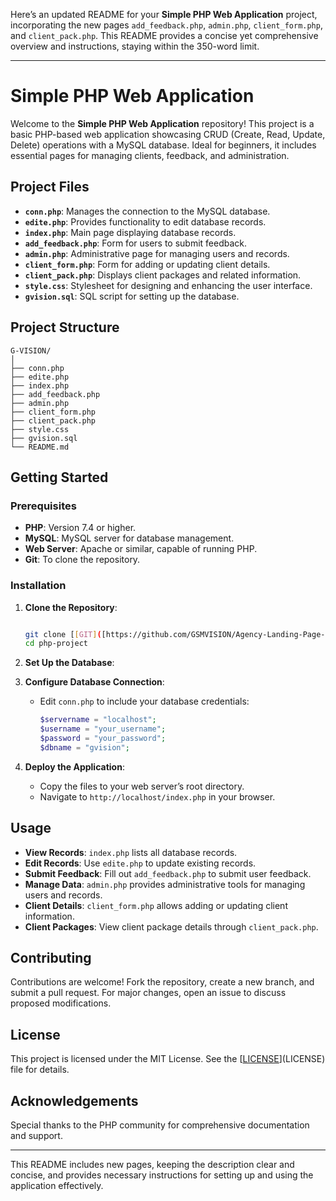 Here’s an updated README for your **Simple PHP Web Application** project, incorporating the new pages `add_feedback.php`, `admin.php`, `client_form.php`, and `client_pack.php`. This README provides a concise yet comprehensive overview and instructions, staying within the 350-word limit.

---

# Simple PHP Web Application

Welcome to the **Simple PHP Web Application** repository! This project is a basic PHP-based web application showcasing CRUD (Create, Read, Update, Delete) operations with a MySQL database. Ideal for beginners, it includes essential pages for managing clients, feedback, and administration.

## Project Files

- **`conn.php`**: Manages the connection to the MySQL database.
- **`edite.php`**: Provides functionality to edit database records.
- **`index.php`**: Main page displaying database records.
- **`add_feedback.php`**: Form for users to submit feedback.
- **`admin.php`**: Administrative page for managing users and records.
- **`client_form.php`**: Form for adding or updating client details.
- **`client_pack.php`**: Displays client packages and related information.
- **`style.css`**: Stylesheet for designing and enhancing the user interface.
- **`gvision.sql`**:  SQL script for setting up the database.




## Project Structure

```
G-VISION/
│
├── conn.php
├── edite.php
├── index.php
├── add_feedback.php
├── admin.php
├── client_form.php
├── client_pack.php
├── style.css
├── gvision.sql
└── README.md

```

## Getting Started

### Prerequisites

- **PHP**: Version 7.4 or higher.
- **MySQL**: MySQL server for database management.
- **Web Server**: Apache or similar, capable of running PHP.
- **Git**: To clone the repository.

### Installation

1. **Clone the Repository**:
   ```bash
   
   git clone [[GIT]([https://github.com/GSMVISION/Agency-Landing-Page-/blob/main/LICENSE](https://github.com/GSMVISION/Agency-Landing-Page-.git))](GIT)
   cd php-project
   ```

2. **Set Up the Database**:
 
3. **Configure Database Connection**:
   - Edit `conn.php` to include your database credentials:
     ```php
     $servername = "localhost";
     $username = "your_username";
     $password = "your_password";
     $dbname = "gvision";
     ```

4. **Deploy the Application**:
   - Copy the files to your web server’s root directory.
   - Navigate to `http://localhost/index.php` in your browser.

## Usage

- **View Records**: `index.php` lists all database records.
- **Edit Records**: Use `edite.php` to update existing records.
- **Submit Feedback**: Fill out `add_feedback.php` to submit user feedback.
- **Manage Data**: `admin.php` provides administrative tools for managing users and records.
- **Client Details**: `client_form.php` allows adding or updating client information.
- **Client Packages**: View client package details through `client_pack.php`.

## Contributing

Contributions are welcome! Fork the repository, create a new branch, and submit a pull request. For major changes, open an issue to discuss proposed modifications.

## License

This project is licensed under the MIT License. See the [[LICENSE](https://github.com/GSMVISION/Agency-Landing-Page-/blob/main/LICENSE)](LICENSE) file for details.

## Acknowledgements

Special thanks to the PHP community for comprehensive documentation and support.

---

This README includes new pages, keeping the description clear and concise, and provides necessary instructions for setting up and using the application effectively.
